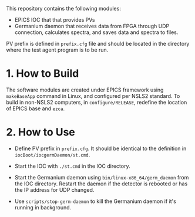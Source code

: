 This repository contains the following modules:

- EPICS IOC that that provides PVs
- Germanium daemon that receives data from FPGA through UDP connection, calculates spectra, and saves data and spectra to files.

PV prefix is defined in `prefix.cfg` file and should be located in the directory where the test agent program is to be run.


# 1. How to Build

The software modules are created under EPICS framework using `makeBaseApp` command in Linux, and configured per NSLS2 standard. To build in non-NSLS2 computers, in `configure/RELEASE`, redefine the location of EPICS base and `ezca`.

# 2. How to Use

- Define PV prefix in `prefix.cfg`. It should be identical to the definition in `iocBoot/iocgermDaemon/st.cmd`.

- Start the IOC with `./st.cmd` in the IOC directory.

- Start the Germanium daemon using `bin/linux-x86_64/germ_daemon` from the IOC directory. Restart the daemon if the detector is rebooted or has the IP address for UDP changed.

- Use `scripts/stop-germ-daemon` to kill the Germanium daemon if it's running in background.
